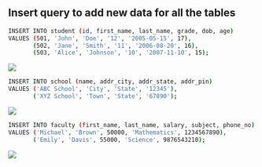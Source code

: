 ## Insert query to add new data for all the tables

```bash
INSERT INTO student (id, first_name, last_name, grade, dob, age)
VALUES (501, 'John', 'Doe', '12', '2005-05-15', 17),
       (502, 'Jane', 'Smith', '11', '2006-08-20', 16),
       (503, 'Alice', 'Johnson', '10', '2007-11-10', 15);
```

![](https://github.com/CLiz17/schoolMockaroo/assets/68838221/2a3294e1-bde2-4e72-a7cb-cdb44022d263)

```bash
INSERT INTO school (name, addr_city, addr_state, addr_pin)
VALUES ('ABC School', 'City', 'State', '12345'),
       ('XYZ School', 'Town', 'State', '67890');
```

![](https://github.com/CLiz17/schoolMockaroo/assets/68838221/a70c694c-5da7-4bf3-a84f-ab4ddf183318)

```bash
INSERT INTO faculty (first_name, last_name, salary, subject, phone_no)
VALUES ('Michael', 'Brown', 50000, 'Mathematics', 1234567890),
       ('Emily', 'Davis', 55000, 'Science', 9876543210);
```

![](https://github.com/CLiz17/schoolMockaroo/assets/68838221/0811e858-fd4e-41ca-b817-aea01e64ab90)
